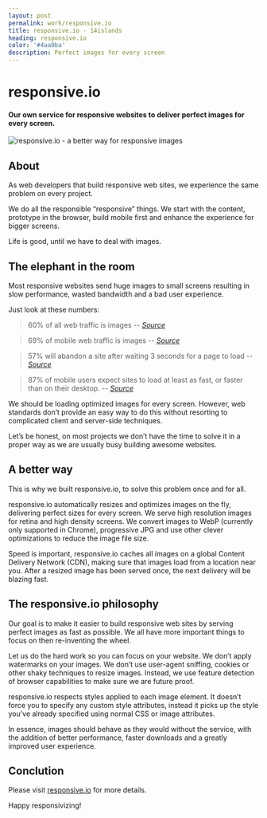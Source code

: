 ```yaml
---
layout: post
permalink: work/responsive.io
title: responsive.io - 14islands
heading: responsive.io
color: '#4aa0ba'
description: Perfect images for every screen
---
```


# responsive.io

#### Our own service for responsive websites to deliver perfect images for every screen.

![responsive.io - a better way for responsive images](https://dl.dropboxusercontent.com/u/56886446/Blog/responsiveio2.jpg)

## About

As web developers that build responsive web sites, we experience the same problem on every project.

We do all the responsible “responsive” things. We start with the content, prototype in the browser, build mobile first and enhance the experience for bigger screens.

Life is good, until we have to deal with images.


## The elephant in the room

Most responsive websites send huge images to small screens resulting in slow performance, wasted bandwidth and a bad user experience.

Just look at these numbers:

> 60% of all web traffic is images
> -- <cite>[Source](http://httparchive.org/interesting.php#bytesperpage)</cite>

> 69% of mobile web traffic is images
> -- <cite>[Source](http://mobile.httparchive.org/interesting.php#bytesperpage)</cite>

> 57% will abandon a site after waiting 3 seconds for a page to load
> -- <cite>[Source](http://www.radware.com/Products/FastView/?utm_source=strangeloop&utm_medium=slforward&utm_campaign=slmoving)</cite>

> 87% of mobile users expect sites to load at least as fast, or faster than on their desktop.
> -- <cite>[Source](http://www.radware.com/Products/FastView/?utm_source=strangeloop&utm_medium=slforward&utm_campaign=slmoving)</cite>

We should be loading optimized images for every screen. However, web standards don’t provide an easy way to do this without resorting to complicated client and server-side techniques.

Let’s be honest, on most projects we don’t have the time to solve it in a proper way as we are usually busy building awesome websites.

## A better way

This is why we built responsive.io, to solve this problem once and for all.

responsive.io automatically resizes and optimizes images on the fly, delivering perfect sizes for every screen. We serve high resolution images for retina and high density screens. We convert images to WebP (currently only supported in Chrome), progressive JPG and use other clever optimizations to reduce the image file size.

Speed is important, responsive.io caches all images on a global Content Delivery Network (CDN), making sure that images load from a location near you. After a resized image has been served once, the next delivery will be blazing fast.


## The responsive.io philosophy

Our goal is to make it easier to build responsive web sites by serving perfect images as fast as possible. We all have more important things to focus on then re-inventing the wheel.

Let us do the hard work so you can focus on your website.
We don’t apply watermarks on your images. We don’t use user-agent sniffing, cookies or other shaky techniques to resize images. Instead, we use feature detection of browser capabilities to make sure we are future proof.

responsive.io respects styles applied to each image element. It doesn’t force you to specify any custom style attributes, instead it picks up the style you’ve already specified using normal CSS or image attributes.

In essence, images should behave as they would without the service, with the addition of better performance, faster downloads and a greatly improved user experience.


## Conclution

Please visit [responsive.io](http://responsive.io) for more details.

Happy responsivizing!
